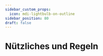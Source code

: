 ```yaml
---
sidebar_custom_props:
  icon: mdi-lightbulb-on-outline
sidebar_position: 80
draft: false
---
```


#  Nützliches und Regeln

<Features/>
